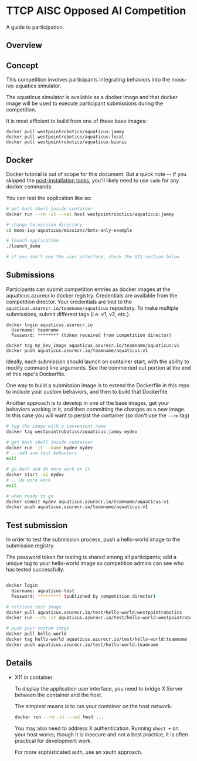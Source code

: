 # TTCP AISC Opposed AI Competition

A guide to participation.

## Overview

## Concept

This competition involves participants integrating behaviors
into the moos-ivp-aquatics simulator.

The aquaticus simulator is available as a docker image and that docker
image will be used to execute participant submissions during the competition.

It is most efficient to build from one of these base images:
```
docker pull westpointrobotics/aquaticus:jammy
docker pull westpointrobotics/aquaticus:focal
docker pull westpointrobotics/aquaticus:bionic
```
## Docker

Docker tutorial is out of scope for this document.  But a quick note -- 
if you skipped the [post-installation tasks](https://docs.docker.com/engine/install/linux-postinstall/#manage-docker-as-a-non-root-user),
you'll likely need to use `sudo` for any docker commands.

You can test the application like so:

```bash
# get bash shell inside container
docker run --rm -it --net host westpointrobotics/aquaticus:jammy

# change to mission directory
cd moos-ivp-aquaticus/missions/bots-only-example

# launch application
./launch_demo

# if you don't see the user interface, check the X11 section below
```

## Submissions

Participants can submit competition entries as docker images at  the 
aquaticus.azurecr.io docker registry.
Credentials are available from the competition director.
Your credentials are tied to the `aquaticus.azurecr.io/teamname/aquaticus` repository.
To make multiple submissions, submit different tags (i.e. v1, v2, etc.).

```
docker login aquaticus.azurecr.io
  Username: teamname
  Password: ******** (token received from competition director)

docker tag my_dev_image aquaticus.azurecr.io/teamname/aquaticus:v1
docker push aquaticus.azurecr.io/teamname/aquaticus:v1
```

Ideally, each submission should launch on container start, with the ability to
modify command line arguments.  See the commented out portion at the end of this
repo's Dockerfile.

One way to build a submission image is to extend the Dockerfile in this repo
to include your custom behaviors, and then to build that Dockerfile.

Another approach is to develop in one of the base images, get your behaviors
working in it, and then committing the changes as a new image.  In this case
you will want to persist the container (so don't use the `--rm` tag)

```bash
# tag the image with a convenient name
docker tag westpointrobotics/aquaticus:jammy mydev

# get bash shell inside container
docker run -it --name mydev mydev
# ...add and test behaviors
exit

# go bach and do more work on it
docker start -ai mydev
# ...do more work
exit

# when ready to go
docker commit mydev aquaticus.azurecr.io/teamname/aquaticus:v1
docker push aquaticus.azurecr.io/teamname/aquaticus:v1
```

## Test submission

In order to test the submission process, push a hello-world image to the submission registry.

The password token for testing is shared among all participants; add a unique tag to your 
hello-world image so competition admins can see who has tested successfully.

```bash

docker login
  Username: aquaticus-test
  Password: ********* (published by competition director)

# retrieve test image
docker pull aquaticus.azurecr.io/test/hello-world:westpointrobotics
docker run --rm -it aquaticus.azurecr.io/test/hello-world:westpointrobotics

# push your custom image
docker pull hello-world
docker tag hello-world aquaticus.azurecr.io/test/hello-world:teamname
docker push aquaticus.azurecr.io/test/hello-world:teamname

```

## Details

- X11 in container

    To display the application user interface, you need to bridge X Server between
    the container and the host.

    The simplest means is to run your container on the host network.
    ```bash
    docker run --rm -it --net host ...
    ```

    You may also need to address X authentication. Running `xhost +` on your host
    works; though it is insecure and not a best practice, it is often practical for
    development work.

    For more sophisticated auth, use an xauth approach.
